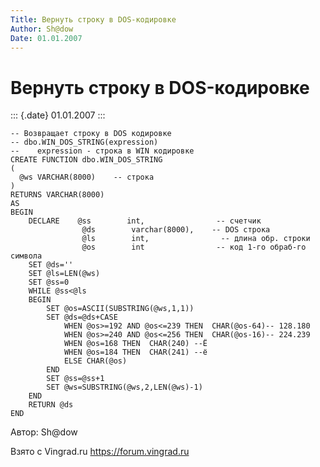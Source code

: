 ```yaml
---
Title: Вернуть строку в DOS-кодировке
Author: Sh@dow
Date: 01.01.2007
---
```



Вернуть строку в DOS-кодировке
==============================

::: {.date}
01.01.2007
:::

    -- Возвращает строку в DOS кодировке 
    -- dbo.WIN_DOS_STRING(expression)
    --    expression - строка в WIN кодировке
    CREATE FUNCTION dbo.WIN_DOS_STRING
    (
      @ws VARCHAR(8000)    -- строка
    )
    RETURNS VARCHAR(8000)
    AS  
    BEGIN
        DECLARE    @ss        int,                -- счетчик
                    @ds        varchar(8000),    -- DOS строка
                    @ls        int,                -- длина обр. строки
                    @os        int                -- код 1-го обраб-го символа
        SET @ds=''
        SET @ls=LEN(@ws)
        SET @ss=0
        WHILE @ss<@ls
        BEGIN
            SET @os=ASCII(SUBSTRING(@ws,1,1))
            SET @ds=@ds+CASE
                WHEN @os>=192 AND @os<=239 THEN  CHAR(@os-64)-- 128.180
                WHEN @os>=240 AND @os<=256 THEN  CHAR(@os-16)-- 224.239
                WHEN @os=168 THEN  CHAR(240) --Ё
                WHEN @os=184 THEN  CHAR(241) --ё
                ELSE CHAR(@os)
            END                        
            SET @ss=@ss+1
            SET @ws=SUBSTRING(@ws,2,LEN(@ws)-1)
        END
        RETURN @ds
    END 

Автор: Sh@dow

Взято с Vingrad.ru <https://forum.vingrad.ru>
